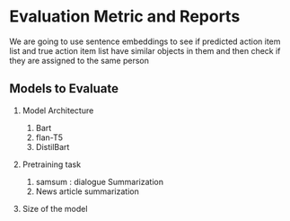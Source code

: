# Evaluation Metric and Reports

We are going to use sentence embeddings to see if predicted action item list and true action item list have similar objects in them and then check if they are assigned to the same person


## Models to Evaluate

1. Model Architecture
    1. Bart
    2. flan-T5
    3. DistilBart

2. Pretraining task
    1. samsum : dialogue Summarization
    2. News article summarization

3. Size of the model    